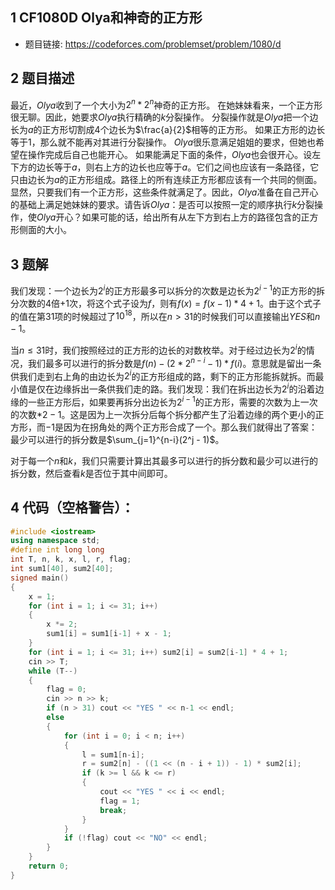 ## 1 CF1080D Olya和神奇的正方形
- 题目链接: https://codeforces.com/problemset/problem/1080/d

## 2 题目描述
最近，$Olya$收到了一个大小为$2^n*2^n$神奇的正方形。
在她妹妹看来，一个正方形很无聊。因此，她要求$Olya$执行精确的$k$分裂操作。
分裂操作就是$Olya$把一个边长为$a$的正方形切割成4个边长为$\frac{a}{2}$相等的正方形。 如果正方形的边长等于$1$，那么就不能再对其进行分裂操作。
$Olya$很乐意满足姐姐的要求，但她也希望在操作完成后自己也能开心。
如果能满足下面的条件，$Olya$也会很开心。设左下方的边长等于$a$，则右上方的边长也应等于$a$。它们之间也应该有一条路径，它只由边长为$a$的正方形组成。路径上的所有连续正方形都应该有一个共同的侧面。显然，只要我们有一个正方形，这些条件就满足了。因此，$Olya$准备在自己开心的基础上满足她妹妹的要求。请告诉$Olya$：是否可以按照一定的顺序执行$k$分裂操作，使$Olya$开心？如果可能的话，给出所有从左下方到右上方的路径包含的正方形侧面的大小。

## 3 题解

我们发现：一个边长为$2^i$的正方形最多可以拆分的次数是边长为$2^{i-1}$的正方形的拆分次数的$4$倍$+1$次，将这个式子设为$f$，则有$f(x) = f(x-1) * 4 + 1$。由于这个式子的值在第$31$项的时候超过了$10^{18}$，所以在$n > 31$的时候我们可以直接输出$YES$和$n-1$。

当$n \le 31$时，我们按照经过的正方形的边长的对数枚举。对于经过边长为$2^i$的情况，我们最多可以进行的拆分数是$f(n) - (2*2^{n-i} - 1) * f(i)$。意思就是留出一条供我们走到右上角的由边长为$2^i$的正方形组成的路，剩下的正方形能拆就拆。而最小值是仅在边缘拆出一条供我们走的路。我们发现：我们在拆出边长为$2^i$的沿着边缘的一些正方形后，如果要再拆分出边长为$2^{i-1}$的正方形，需要的次数为上一次的次数$*2-1$。这是因为上一次拆分后每个拆分都产生了沿着边缘的两个更小的正方形，而$-1$是因为在拐角处的两个正方形合成了一个。那么我们就得出了答案：最少可以进行的拆分数是$\sum_{j=1}^{n-i}(2^j - 1)$。

对于每一个$n$和$k$，我们只需要计算出其最多可以进行的拆分数和最少可以进行的拆分数，然后查看$k$是否位于其中间即可。

## 4 代码（空格警告）：

```c++
#include <iostream>
using namespace std;
#define int long long 
int T, n, k, x, l, r, flag;
int sum1[40], sum2[40];
signed main()
{
    x = 1;
    for (int i = 1; i <= 31; i++)
    {
        x *= 2;
        sum1[i] = sum1[i-1] + x - 1;
    }
    for (int i = 1; i <= 31; i++) sum2[i] = sum2[i-1] * 4 + 1;
    cin >> T;
    while (T--)
    {
        flag = 0;
        cin >> n >> k;
        if (n > 31) cout << "YES " << n-1 << endl;
        else
        {
            for (int i = 0; i < n; i++)
            {
                l = sum1[n-i];
                r = sum2[n] - ((1 << (n - i + 1)) - 1) * sum2[i];
                if (k >= l && k <= r)
                {
                    cout << "YES " << i << endl;
                    flag = 1;
                    break;
                }
            }
            if (!flag) cout << "NO" << endl;
        }
    }
    return 0;
}
```


